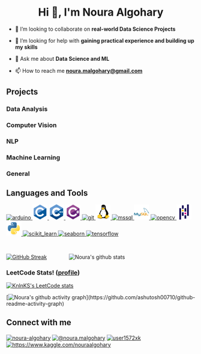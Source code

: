 <h1 align="center">Hi 👋, I'm Noura Algohary</h1>


- 👯 I’m looking to collaborate on **real-world Data Science Projects**

- 🤝 I’m looking for help with **gaining practical experience and building up my skills**

- 💬 Ask me about **Data Science and ML**

- 📫 How to reach me **noura.malgohary@gmail.com**

<h2 align="left">Projects</h2>
<h3 align="left">Data Analysis</h3>
<h3 align="left">Computer Vision</h3>
<h3 align="left">NLP</h3>
<h3 align="left">Machine Learning</h3>
<h3 align="left">General</h3>

<h2 align="left">Languages and Tools</h2>
<p align="left"> <a href="https://www.arduino.cc/" target="_blank" rel="noreferrer"> <img src="https://cdn.worldvectorlogo.com/logos/arduino-1.svg" alt="arduino" width="40" height="40"/> </a> <a href="https://www.cprogramming.com/" target="_blank" rel="noreferrer"> <img src="https://raw.githubusercontent.com/devicons/devicon/master/icons/c/c-original.svg" alt="c" width="40" height="40"/> </a> <a href="https://www.w3schools.com/cpp/" target="_blank" rel="noreferrer"> <img src="https://raw.githubusercontent.com/devicons/devicon/master/icons/cplusplus/cplusplus-original.svg" alt="cplusplus" width="40" height="40"/> </a> <a href="https://www.w3schools.com/cs/" target="_blank" rel="noreferrer"> <img src="https://raw.githubusercontent.com/devicons/devicon/master/icons/csharp/csharp-original.svg" alt="csharp" width="40" height="40"/> </a> <a href="https://git-scm.com/" target="_blank" rel="noreferrer"> <img src="https://www.vectorlogo.zone/logos/git-scm/git-scm-icon.svg" alt="git" width="40" height="40"/> </a> <a href="https://www.linux.org/" target="_blank" rel="noreferrer"> <img src="https://raw.githubusercontent.com/devicons/devicon/master/icons/linux/linux-original.svg" alt="linux" width="40" height="40"/> </a> <a href="https://www.microsoft.com/en-us/sql-server" target="_blank" rel="noreferrer"> <img src="https://www.svgrepo.com/show/303229/microsoft-sql-server-logo.svg" alt="mssql" width="40" height="40"/> </a> <a href="https://www.mysql.com/" target="_blank" rel="noreferrer"> <img src="https://raw.githubusercontent.com/devicons/devicon/master/icons/mysql/mysql-original-wordmark.svg" alt="mysql" width="40" height="40"/> </a> <a href="https://opencv.org/" target="_blank" rel="noreferrer"> <img src="https://www.vectorlogo.zone/logos/opencv/opencv-icon.svg" alt="opencv" width="40" height="40"/> </a> <a href="https://pandas.pydata.org/" target="_blank" rel="noreferrer"> <img src="https://raw.githubusercontent.com/devicons/devicon/2ae2a900d2f041da66e950e4d48052658d850630/icons/pandas/pandas-original.svg" alt="pandas" width="40" height="40"/> </a> <a href="https://www.python.org" target="_blank" rel="noreferrer"> <img src="https://raw.githubusercontent.com/devicons/devicon/master/icons/python/python-original.svg" alt="python" width="40" height="40"/> </a> <a href="https://scikit-learn.org/" target="_blank" rel="noreferrer"> <img src="https://upload.wikimedia.org/wikipedia/commons/0/05/Scikit_learn_logo_small.svg" alt="scikit_learn" width="40" height="40"/> </a> <a href="https://seaborn.pydata.org/" target="_blank" rel="noreferrer"> <img src="https://seaborn.pydata.org/_images/logo-mark-lightbg.svg" alt="seaborn" width="40" height="40"/> </a> <a href="https://www.tensorflow.org" target="_blank" rel="noreferrer"> <img src="https://www.vectorlogo.zone/logos/tensorflow/tensorflow-icon.svg" alt="tensorflow" width="40" height="40"/> </a> </p>

</br>


[![GitHub Streak](https://streak-stats.demolab.com?user=NouraAlgohary)](https://git.io/streak-stats)  &nbsp; &nbsp; &nbsp; &nbsp; &nbsp; &nbsp; &nbsp; ![Noura's github stats](https://github-readme-stats.vercel.app/api?username=NouraAlgohary) 

### LeetCode Stats! ([profile](https://leetcode.com/user1572XK/))
[![KnlnKS's LeetCode stats](https://leetcode-stats-six.vercel.app/?username=user1572XK)](https://github.com/KnlnKS/leetcode-stats)



[![Noura's github activity graph](https://github-readme-activity-graph.cyclic.app/graph?username=NouraAlgohary&bg_color='faf6f4')](https://github.com/ashutosh00710/github-readme-activity-graph)

<h2 >Connect with me</h2>
<p align="left">
<a href="https://linkedin.com/in/noura-algohary" target="blank"><img align="center" src="https://raw.githubusercontent.com/rahuldkjain/github-profile-readme-generator/master/src/images/icons/Social/linked-in-alt.svg" alt="noura-algohary" height="30" width="40" /></a>
<a href="https://medium.com/@noura.malgohary" target="blank"><img align="center" src="https://raw.githubusercontent.com/rahuldkjain/github-profile-readme-generator/master/src/images/icons/Social/medium.svg" alt="@noura.malgohary" height="30" width="40" /></a>
<a href="https://www.leetcode.com/user1572xk" target="blank"><img align="center" src="https://raw.githubusercontent.com/rahuldkjain/github-profile-readme-generator/master/src/images/icons/Social/leet-code.svg" alt="user1572xk" height="30" width="40" /></a>
<a href="https://kaggle.com/https://www.kaggle.com/nouraalgohary" target="blank"><img align="center" src="https://raw.githubusercontent.com/rahuldkjain/github-profile-readme-generator/master/src/images/icons/Social/kaggle.svg" alt="https://www.kaggle.com/nouraalgohary" height="30" width="40" /></a>
</p>
